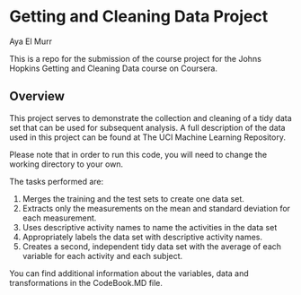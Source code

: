 # Getting and Cleaning Data Project
Aya El Murr

This is a repo for the submission of the course project for the Johns Hopkins Getting and Cleaning Data course on Coursera.

## Overview

This project serves to demonstrate the collection and cleaning of a tidy data set that can be used for subsequent analysis. A full description of the data used in this project can be found at The UCI Machine Learning Repository.

Please note that in order to run this code, you will need to change the working directory to your own. 

The tasks performed are: 
1. Merges the training and the test sets to create one data set.
2. Extracts only the measurements on the mean and standard deviation for each measurement.
3. Uses descriptive activity names to name the activities in the data set
4. Appropriately labels the data set with descriptive activity names.
5. Creates a second, independent tidy data set with the average of each variable for each activity and each subject.

You can find additional information about the variables, data and transformations in the CodeBook.MD file.
